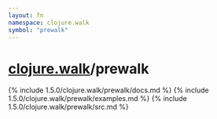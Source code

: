```yaml
---
layout: fn
namespace: clojure.walk
symbol: "prewalk"
---
```


# [clojure.walk](../)/prewalk

{% include 1.5.0/clojure.walk/prewalk/docs.md %}
{% include 1.5.0/clojure.walk/prewalk/examples.md %}
{% include 1.5.0/clojure.walk/prewalk/src.md %}

